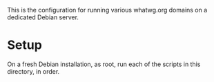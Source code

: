 This is the configuration for running various whatwg.org domains on a dedicated Debian server.

# Setup

On a fresh Debian installation, as root, run each of the scripts in this directory, in order.
